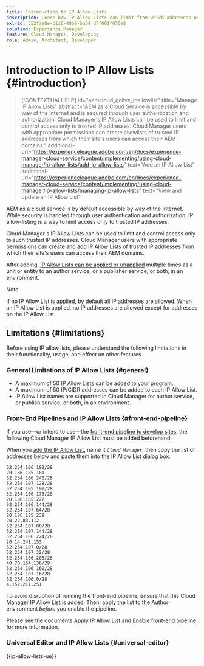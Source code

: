 ```yaml
---
title: Introduction to IP Allow Lists
description: Learn how IP Allow Lists can limit from which addresses users can access domains in AEM as a Cloud Service.
exl-id: 352fae8e-d116-40b0-ba54-d7f001f076e8
solution: Experience Manager
feature: Cloud Manager, Developing
role: Admin, Architect, Developer
---
```


# Introduction to IP Allow Lists {#introduction}

>[!CONTEXTUALHELP]
>id="aemcloud_golive_ipallowlist"
>title="Manage IP Allow Lists"
>abstract="AEM as a Cloud Service is accessible by way of the Internet and is secured through user authentication and authorization. Cloud Manager's IP Allow Lists can be used to limit and control access only to trusted IP addresses. Cloud Manager users with appropriate permissions can create allowlists of trusted IP addresses from which their site's users can access their AEM domains."
>additional-url="https://experienceleague.adobe.com/en/docs/experience-manager-cloud-service/content/implementing/using-cloud-manager/ip-allow-lists/add-ip-allow-lists" text="Add an IP Allow List"
>additional-url="https://experienceleague.adobe.com/en/docs/experience-manager-cloud-service/content/implementing/using-cloud-manager/ip-allow-lists/managing-ip-allow-lists" text="View and update an IP Allow List"

AEM as a cloud service is by default accessible by way of the Internet. While security is handled through user authentication and authorization, IP allow-listing is a way to limit access only to trusted IP addresses.

Cloud Manager's IP Allow Lists can be used to limit and control access only to such trusted IP addresses. Cloud Manager users with appropriate permissions can [create and add IP Allow Lists](/help/implementing/cloud-manager/ip-allow-lists/add-ip-allow-lists.md) of trusted IP addresses from which their site's users can access their AEM domains.

After adding, [IP Allow Lists can be applied or unapplied](/help/implementing/cloud-manager/ip-allow-lists/apply-allow-list.md) multiple times as a unit or entity to an author service, or a publisher service, or both, in an environment.

>[!NOTE]
>
>If no IP Allow List is applied, by default all IP addresses are allowed. When an IP Allow List is applied, no IP addresses are allowed except for addresses on the IP Allow List.

## Limitations {#limitations}

Before using IP allow lists, please understand the following limitations in their functionality, usage, and effect on other features.

### General Limitations of IP Allow Lists {#general}

* A maximum of 50 IP Allow Lists can be added to your program.
* A maximum of 50 IP/CIDR addresses can be added to each IP Allow List.
* IP Allow List names are supported in Cloud Manager for author service, or publish service, or both, in an environment.

### Front-End Pipelines and IP Allow Lists {#front-end-pipeline}

If you use&mdash;or intend to use&mdash;the [front-end pipeline to develop sites](/help/implementing/developing/introduction/developing-with-front-end-pipelines.md), the following Cloud Manager IP Allow List must be added beforehand. 

When you [add the IP Allow List](/help/implementing/cloud-manager/ip-allow-lists/add-ip-allow-lists.md#add-cm-allowlist), name it *`Cloud Manager`*, then copy the list of addresses below and paste them into the IP Allow List dialog box.

```text
52.254.106.192/28
20.186.185.181
52.254.106.240/28
52.254.107.128/28
52.254.105.192/28
52.254.106.176/28
20.186.185.227
52.254.106.144/28
52.254.107.64/28
20.186.185.239
20.22.83.112
52.254.107.80/28
52.254.107.144/28
52.254.106.224/28
20.14.241.153
52.254.107.0/28
52.254.107.32/28
52.254.106.208/28
40.70.154.136/29
52.254.106.160/28
52.254.107.16/28
52.254.106.0/28
4.152.211.251
```

To avoid disruption of running the front-end pipeline, ensure that this Cloud Manager IP Allow List is added. Then, apply the list to the Author environment *before* you enable the pipeline.

Please see the documents [Apply IP Allow List](/help/implementing/cloud-manager/ip-allow-lists/apply-allow-list.md) and [Enable front-end pipeline](/help/sites-cloud/administering/site-creation/enable-front-end-pipeline.md) for more information.

### Universal Editor and IP Allow Lists {#universal-editor}

{{ip-allow-lists-ue}}
